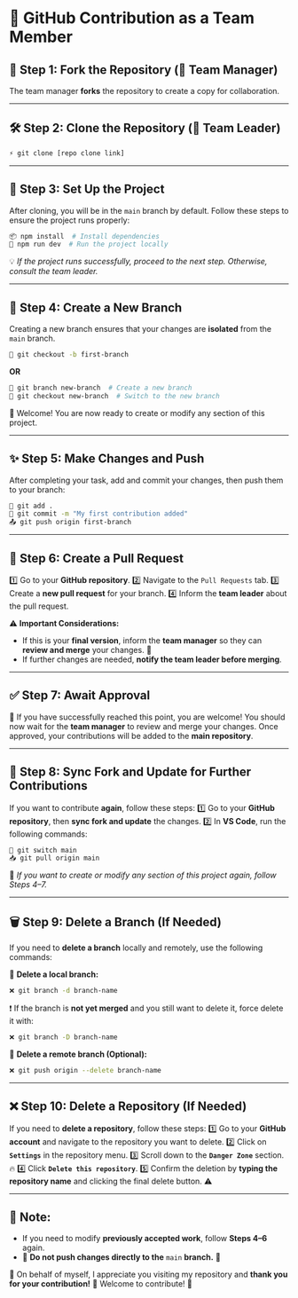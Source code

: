 # 🚀 **GitHub Contribution as a Team Member**

## 🎯 Step 1: **Fork the Repository** (🔹 Team Manager)
The team manager **forks** the repository to create a copy for collaboration.

---

## 🛠 Step 2: **Clone the Repository** (🔹 Team Leader)
```sh
⚡ git clone [repo clone link]
```
---

## 🔧 Step 3: **Set Up the Project**
After cloning, you will be in the `main` branch by default. Follow these steps to ensure the project runs properly:
```sh
📦 npm install  # Install dependencies
🚀 npm run dev  # Run the project locally
```
💡 _If the project runs successfully, proceed to the next step. Otherwise, consult the team leader._

---

## 🌿 Step 4: **Create a New Branch**
Creating a new branch ensures that your changes are **isolated** from the `main` branch.
```sh
🌱 git checkout -b first-branch
```
**OR**
```sh
🌱 git branch new-branch  # Create a new branch
🔄 git checkout new-branch  # Switch to the new branch
```
🎉 Welcome! You are now ready to create or modify any section of this project.

---

## ✨ Step 5: **Make Changes and Push**
After completing your task, add and commit your changes, then push them to your branch:
```sh
📂 git add .
📝 git commit -m "My first contribution added"
📤 git push origin first-branch
```

---

## 🔀 Step 6: **Create a Pull Request**
1️⃣ Go to your **GitHub repository**.
2️⃣ Navigate to the `Pull Requests` tab.
3️⃣ Create a **new pull request** for your branch.
4️⃣ Inform the **team leader** about the pull request.

⚠️ **Important Considerations:**
- If this is your **final version**, inform the **team manager** so they can **review and merge** your changes. 🚀
- If further changes are needed, **notify the team leader before merging**.

---

## ✅ Step 7: **Await Approval**
🎉 If you have successfully reached this point, you are welcome! You should now wait for the **team manager** to review and merge your changes. Once approved, your contributions will be added to the **main repository**.

---

## 🔄 Step 8: **Sync Fork and Update for Further Contributions**
If you want to contribute **again**, follow these steps:
1️⃣ Go to your **GitHub repository**, then **sync fork and update** the changes.
2️⃣ In **VS Code**, run the following commands:
```sh
🔄 git switch main
📥 git pull origin main
```
📌 _If you want to create or modify any section of this project again, follow Steps 4–7._

---

## 🗑 Step 9: **Delete a Branch (If Needed)**
If you need to **delete a branch** locally and remotely, use the following commands:

🔻 **Delete a local branch:**
```sh
❌ git branch -d branch-name
```
❗ If the branch is **not yet merged** and you still want to delete it, force delete it with:
```sh
❌ git branch -D branch-name
```

🔻 **Delete a remote branch (Optional):**
```sh
❌ git push origin --delete branch-name
```

---

## ❌ Step 10: **Delete a Repository (If Needed)**
If you need to **delete a repository**, follow these steps:
1️⃣ Go to your **GitHub account** and navigate to the repository you want to delete.
2️⃣ Click on **`Settings`** in the repository menu.
3️⃣ Scroll down to the **`Danger Zone`** section. 🔥
4️⃣ Click **`Delete this repository`**.
5️⃣ Confirm the deletion by **typing the repository name** and clicking the final delete button. ⚠️

---

## 📌 **Note:**
- If you need to modify **previously accepted work**, follow **Steps 4–6** again.
- 🚨 **Do not push changes directly to the** `main` **branch.** 🚨

💙 On behalf of myself, I appreciate you visiting my repository and **thank you for your contribution!** 🙌 Welcome to contribute! 🚀

